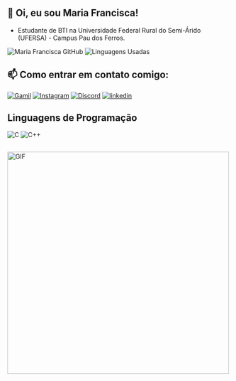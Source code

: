 ## 🤗 Oi, eu sou Maria Francisca!

- Estudante de BTI na Universidade Federal Rural do Semi-Árido (UFERSA) - Campus Pau dos Ferros.

![Maria Francisca GitHub](https://github-readme-stats.vercel.app/api?username=marifr73&show_icons=true&theme=radical)
![Linguagens Usadas](https://github-readme-stats.vercel.app/api/top-langs/?username=marifr73&layout=compact&show_icons=true&theme=radical)

## 📫 Como entrar em contato comigo:

[![Gamil](https://img.shields.io/badge/Gmail-D14836?style=for-the-badge&logo=gmail&logoColor=white)](mailto:mariafranciscaflor73@hotmail.com)
[![Instagram](https://img.shields.io/badge/Instagram-E4405F?style=for-the-badge&logo=instagram&logoColor=white)](https://www.instagram.com/maria_francisca73/)
[![Discord](https://img.shields.io/badge/Discord-7289DA?style=for-the-badge&logo=discord&logoColor=white)](https://discord.com/channels/@mariafrancisc/)
[![linkedin](https://img.shields.io/badge/LinkedIn-0077B5?style=for-the-badge&logo=linkedin&logoColor=white)](https://www.linkedin.com/in/maria-francisca-120630184/)

## Linguagens de Programação

![C](https://img.shields.io/badge/C-00599C?style=for-the-badge&logo=c&logoColor=white)
![C++](https://camo.githubusercontent.com/69ab3d5d4f1a013fb242d8ab82efc118146fcb72791937a0495f05c829d0f9b2/68747470733a2f2f696d672e736869656c64732e696f2f62616467652f632b2b2d2532333030353939432e7376673f7374796c653d666f722d7468652d6261646765266c6f676f3d63253242253242266c6f676f436f6c6f723d7768697465)
## 
<img src="https://i.pinimg.com/originals/16/69/e5/1669e57761ccc67fa5e31a09a54764d0.gif" alt="GIF" width="500">
